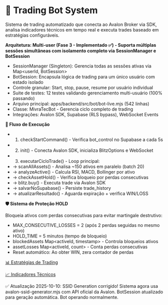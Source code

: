 # 🤖 Trading Bot System

Sistema de trading automatizado que conecta ao Avalon Broker via SDK, analisa indicadores técnicos em tempo real e executa trades baseado em estratégias configuráveis.

**Arquitetura: Multi-user (Fase 3 - Implementado ✅) - Suporta múltiplas sessões simultâneas com isolamento completo via SessionManager e BotSession**

- SessionManager (Singleton): Gerencia todas as sessões ativas via Map<userId, BotSession>
- BotSession: Encapsula lógica de trading para um único usuário com estado isolado
- Controle granular: Start, stop, pause, resume por usuário individual
- Suite de testes: 12 testes validando gerenciamento multi-usuário (100% passando)
- Arquivo principal: apps/backend/src/bot/bot-live.mjs (542 linhas)
- Classe: MivraTecBot - Gerencia ciclo completo de trading
- Integrações: Avalon SDK, Supabase (RLS bypass), WebSocket Events

**🔄 Fluxo de Execução**

- 1. checkStartCommand() - Verifica bot_control no Supabase a cada 5s
- 2. init() - Conecta Avalon SDK, inicializa BlitzOptions e WebSocket
- 3. executarCicloTrade() - Loop principal:
- → scanAllAssets() - Analisa ~150 ativos em paralelo (batch 20)
- → analyzeActive() - Calcula RSI, MACD, Bollinger por ativo
- → checkAssetHold() - Verifica bloqueio por perdas consecutivas
- → blitz.buy() - Executa trade via Avalon SDK
- → salvarNoSupabase() - Persiste trade_history
- → atualizarResultado() - Aguarda expiração + verifica WIN/LOSS

**🛡️ Sistema de Proteção HOLD**

Bloqueia ativos com perdas consecutivas para evitar martingale destrutivo:

- MAX_CONSECUTIVE_LOSSES = 2 (após 2 perdas seguidas no mesmo ativo)
- HOLD_TIME = 5 minutos (tempo de bloqueio)
- blockedAssets Map<activeId, timestamp> - Controla bloqueios ativos
- assetLosses Map<activeId, count> - Conta perdas consecutivas
- Reset automático: Ao obter WIN, zera contador de perdas

[📊 Estratégias de Trading](%F0%9F%93%8A%20Estrat%C3%A9gias%20de%20Trading%202883aa47f9918121beb7c6d4221b0b2f.md)

[📈 Indicadores Técnicos](%F0%9F%93%88%20Indicadores%20T%C3%A9cnicos%202883aa47f99181438a8ec9d5c8457fe4.md)

✅ Atualização 2025-10-10: SSID Generation corrigido! Sistema agora usa avalon-ssid-generator.mjs com API oficial da Avalon. BotSession atualizado para geração automática. Bot operando normalmente.
